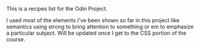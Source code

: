 This is a recipes list for the Odin Project.

I used most of the elements I've been shown so far in this project like semantics using strong to bring attention to something or em to emphasize a particular subject. Will be updated once I get to the CSS portion of the course.
